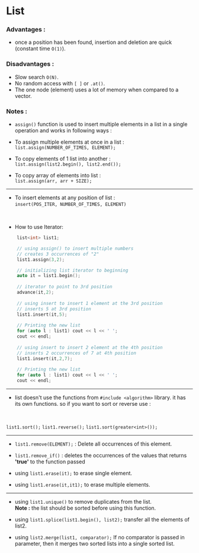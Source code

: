 # List
### Advantages :
- once a position has been found, insertion and deletion are quick (constant time `O(1)`).
### Disadvantages : 
- Slow search `O(N)`.
- No random access with `[ ]` or `.at()`.
- The one node (element) uses a lot of memory when compared to  a vector.
### Notes : 
- `assign()` function is used to insert multiple elements in a list in a single operation and works in following ways :
- To assign multiple elements at once in a list :  <br>
`list.assign(NUMBER_OF_TIMES, ELEMENT);`

- To copy elements of 1 list into another : <br>
`list.assign(list2.begin(), list2.end());`

- To copy array of elements into list : <br>
`list.assign(arr, arr + SIZE);`
---
- To insert elements at any position of list : <br>
`insert(POS_ITER, NUMBER_OF_TIMES, ELEMENT)`
<br>

- How to use Iterator: 

```c++
	list<int> list1; 

	// using assign() to insert multiple numbers 
	// creates 3 occurrences of "2" 
	list1.assign(3,2); 

	// initializing list iterator to beginning 
	auto it = list1.begin(); 
	
	// iterator to point to 3rd position 
	advance(it,2); 
	
	// using insert to insert 1 element at the 3rd position 
	// inserts 5 at 3rd position 
	list1.insert(it,5); 
	
	// Printing the new list 
	for (auto l : list1) cout << l << ' ';
	cout << endl; 
	
	// using insert to insert 2 element at the 4th position 
	// inserts 2 occurrences of 7 at 4th position 
	list1.insert(it,2,7); 
	
	// Printing the new list 
	for (auto l : list1) cout << l << ' ';
	cout << endl; 
```
---
- list doesn't use the functions from `#include <algorithm>` library. it has its own functions. so if you want to sort or reverse use : 
<br>

`list1.sort();` `list1.reverse();` `list1.sort(greater<int>());`

---

- `list1.remove(ELEMENT);` : Delete all occurrences of this element.

- `list1.remove_if()` : deletes the occurrences of the values that returns **'true'** to the function passed

- using `list1.erase(it);` to erase single element.

- using `list1.erase(it,it1);` to erase multiple elements.

---

- using `list1.unique()` to remove duplicates from the list. <br>
**Note :** the list should be sorted before using this function.

- using `list1.splice(list1.begin(), list2);` transfer all the elements of list2.

- using `list2.merge(list1, comparator);` If no comparator is passed in parameter, then it merges two sorted lists into a single sorted list.
